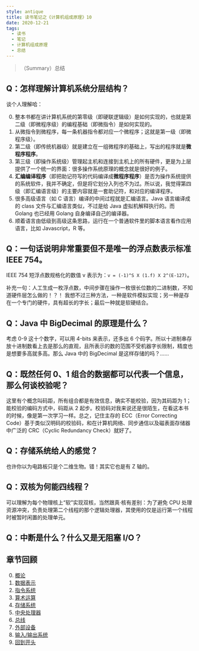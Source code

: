 ```yaml
---
style: antique
title: 读书笔记之《计算机组成原理》10
date: 2020-12-21
tags:
  - 读书
  - 笔记
  - 计算机组成原理
  - 总结
---
```


> （Summary）总结

## Q：怎样理解计算机系统分层结构？

谈个人理解哈：

0. 整本书都在讲计算机系统的第零级（即硬联逻辑级）是如何实现的，也就是第二级（即微程序级）的编程基础（即微指令）是如何实现的。
1. 从微指令到微程序，每一条机器指令都对应一个微程序；这就是第一级（即微程序级）。
1. 第二级（即传统机器级）就是建立在一组微程序的基础上，写出的程序就是**微程序程序**。
1. 第三级（即操作系统级）管理起主机和连接到主机上的所有硬件，更是为上层提供了一个统一的界面：很多操作系统原理的概念就是很好的例子。
1. **汇编编译程序**（即把助记符写的代码编译成**微程序程序**）是否为操作系统提供的系统软件，我并不确定，但是将它划分入列也不为过。所以说，我觉得第四级（即汇编语言级）的主要内容就是一套助记符，和对应的编译程序。
1. 很多高级语言（如 C 语言）编译的中间过程就是汇编语言。Java 语言编译成的 class 文件与汇编语言类似，不过是给 Java 虚拟机解释执行的。而 Golang 也已经用 Golang 自身编译自己的编译器。
1. 顺着语言由低级到高级这条思路，运行在一个普通软件里的脚本语言看作应用语言，比如 Javascript，R 等。

## Q：一句话说明非常重要但不是唯一的浮点数表示标准 IEEE 754。

IEEE 754 短浮点数规格化的数值 v 表示为：`v = (-1)^S X (1.f) X 2^(E-127)`。

补充一句：人工生成一枚浮点数，中间步骤在操作一枚很长位数的二进制数，不知道硬件层怎么做的！？！
我想不过三种方法，一种是软件模拟实现；另一种是存在一个专门的硬件，具有超长的字长；最后一种就是软硬结合。

## Q：Java 中 BigDecimal 的原理是什么？

考虑 0-9 这十个数字，可以用 4-bits 来表示，还多出 6 个码字。所以十进制串存放十进制数看上去是那么的直观，且所表示的数的范围不受机器字长限制，精度也是想要多高就多高。那么 Java 中的 BigDecimal 是这样存储的吗？……

## Q：既然任何 0、1 组合的数据都可以代表一个信息，那么何谈校验呢？

这里有个概念叫码距，所有组合都是有效信息，确实不能校验，因为其码距为 1；能校验的编码方式中，码距从 2 起步。校验码对我来说还是很陌生，在看这本书的时候，像是第一次学习一样。总之，记住主存的 ECC（Error Correcting Code）基于类似汉明码的校验码，和在计算机网络、同步通信以及磁表面存储器中广泛的 CRC（Cyclic Redundancy Check）就好了。

## Q：存储系统给人的感觉？

也许你以为电路板只是个二维生物。错！其实它也是有 Z 轴的。

## Q：双核为何能四线程？

可以理解为每个物理核上“软”实现双核，当然跟真·核有差别：为了避免 CPU 处理资源冲突，负责处理第二个线程的那个逻辑处理器，其使用的仅是运行第一个线程时被暂时闲置的处理单元。

## Q：中断是什么？什么又是无阻塞 I/O？

## 章节回顾

0. [概论](post:Book-Computer-Organization-1-Introduction)
1. [数据表示](post:Book-Computer-Organization-2-Representing-Information)
1. [指令系统](post:Book-Computer-Organization-3-Instruction-System)
1. [算术运算](post:Book-Computer-Organization-4-Numeric-Computation)
1. [存储系统](post:Book-Computer-Organization-5-Storage-System-&-Structure)
1. [中央处理器](post:Book-Computer-Organization-6-CPU)
1. [总线](post:Book-Computer-Organization-7-Bus)
1. [外部设备](post:Book-Computer-Organization-8-Outer-Equipment)
1. [输入/输出系统](post:Book-Computer-Organization-9-In-Out-System)
1. [回到开头](scroll-to-the-very-top)
